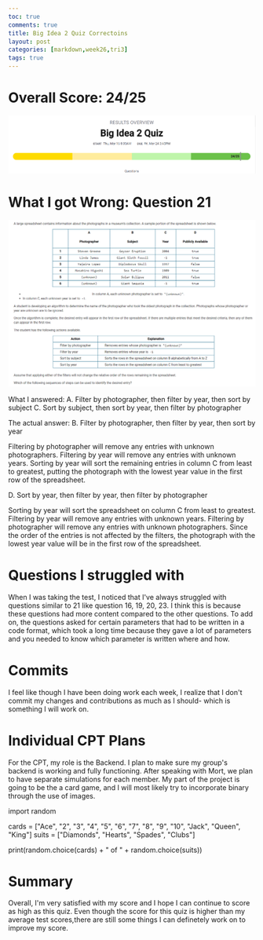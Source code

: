 ```yaml
---
toc: true
comments: true
title: Big Idea 2 Quiz Correctoins
layout: post
categories: [markdown,week26,tri3]
tags: true
---
```


# Overall Score: 24/25
<img src= "https://github.com/sarahliu2006/Sarah-Liu/blob/802f5ffc6045e454c2bdc62684c635098a08f21f/_notebooks/images/bigidea2quiz.PNG?raw=true">


# What I got Wrong: Question 21

<img src= "https://github.com/sarahliu2006/Sarah-Liu/blob/802f5ffc6045e454c2bdc62684c635098a08f21f/_notebooks/images/bigidea21.PNG?raw=true">

What I answered:
A. Filter by photographer, then filter by year, then sort by subject
C. Sort by subject, then sort by year, then filter by photographer

The actual answer:
B. Filter by photographer, then filter by year, then sort by year

Filtering by photographer will remove any entries with unknown photographers. Filtering by year will remove any entries with unknown years. Sorting by year will sort the remaining entries in column C from least to greatest, putting the photograph with the lowest year value in the first row of the spreadsheet.
 
D. Sort by year, then filter by year, then filter by photographer

Sorting by year will sort the spreadsheet on column C from least to greatest. Filtering by year will remove any entries with unknown years. Filtering by photographer will remove any entries with unknown photographers. Since the order of the entries is not affected by the filters, the photograph with the lowest year value will be in the first row of the spreadsheet.


# Questions I struggled with 

When I was taking the test, I noticed that I've always struggled with questions similar to 21 like question 16, 19, 20, 23. I think this is because these questions had more content compared to the other questions. To add on, the questions asked for certain parameters that had to be written in a code format, which took a long time because they gave a lot of parameters and you needed to know which parameter is written where and how.

# Commits

I feel like though I have been doing work each week, I realize that I don't commit my changes and contributions as much as I should- which is something I will work on. 

# Individual CPT Plans 

For the CPT, my role is the Backend. I plan to make sure my group's backend is working and fully functioning.
After speaking with Mort, we plan to have separate simulations for each member.
My part of the project is going to be the a card game, and I will most likely try to incorporate binary through the use of images.

import random

cards = ["Ace", "2", "3", "4", "5", "6", "7", "8", "9", "10", "Jack", "Queen", "King"] 
suits = ["Diamonds", "Hearts", "Spades", "Clubs"]

print(random.choice(cards) + " of " + random.choice(suits))

# Summary

Overall, I'm very satisfied with my score and I hope I can continue to score as high as this quiz. Even though the score for this quiz is higher than my average test scores,there are still some things I can definetely work on to improve my score. 